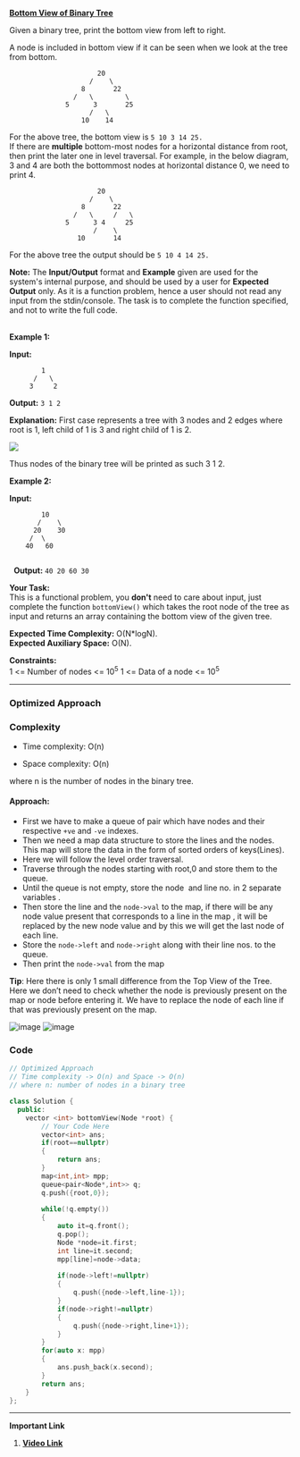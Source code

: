 **[Bottom View of Binary Tree](https://www.geeksforgeeks.org/problems/bottom-view-of-binary-tree/1)**

Given a binary tree, print the bottom view from left to right.  

A node is included in bottom view if it can be seen when we look at the tree from bottom.

```
                      20  
                    /    \  
                  8       22  
                /   \        \  
              5      3       25  
                    /   \        
                  10    14
```

For the above tree, the bottom view is `5 10 3 14 25.`  
If there are **multiple** bottom-most nodes for a horizontal distance from root, then print the later one in level traversal. For example, in the below diagram, 3 and 4 are both the bottommost nodes at horizontal distance 0, we need to print 4.

```
                      20  
                    /    \  
                  8       22  
                /   \     /   \  
              5      3 4     25  
                     /    \        
                 10       14
```

For the above tree the output should be `5 10 4 14 25.`  
  
**Note:** The **Input/Output** format and **Example** given are used for the system's internal purpose, and should be used by a user for **Expected Output** only. As it is a function problem, hence a user should not read any input from the stdin/console. The task is to complete the function specified, and not to write the full code.  
 

**Example 1:**

**Input:**      
```
		1
	  /   \
     3     2
```

**Output:** `3 1 2`

**Explanation:**
First case represents a tree with 3 nodes and 2 edges where root is 1, left child of 1 is 3 and right child of 1 is 2.

![](https://contribute.geeksforgeeks.org/wp-content/uploads/BT-1.jpg)

Thus nodes of the binary tree will be printed as such 3 1 2.


**Example 2:**

**Input:**
```
		10
       /    \
      20    30
     /  \
    40   60
    
```
 
**Output:** `40 20 60 30`


**Your Task:**  
This is a functional problem, you **don't** need to care about input, just complete the function `bottomView()` which takes the root node of the tree as input and returns an array containing the bottom view of the given tree.

**Expected Time Complexity:** O(N*logN).  
**Expected Auxiliary Space:** O(N).

**Constraints:**  
1 <= Number of nodes <= 10<sup>5</sup> 
1 <= Data of a node <= 10<sup>5</sup> 


***

### Optimized Approach

### Complexity

- Time complexity: O(n)
    
- Space complexity: O(n)
    
where n is the number of nodes in the binary tree.


#### Approach: 

- First we have to make a queue of pair which have nodes and their respective `+ve` and `-ve` indexes.
- Then we need a map data structure to store the lines and the nodes. This map will store the data in the form of sorted orders of keys(Lines).
- Here we will follow the level order traversal.
- Traverse through the nodes starting with root,0 and store them to the queue.
- Until the queue is not empty, store the node  and line no. in 2 separate variables .
- Then store the line and the `node->val` to the map, if there will be any node value present that corresponds to a line in the map , it will be replaced by the new node value and by this we will get the last node of each line.
- Store the `node->left` and `node->right` along with their line nos. to the queue.
- Then print the `node->val` from the map

**Tip**: Here there is only 1 small difference from the Top View of the Tree. Here we don’t need to check whether the node is previously present on the map or node before entering it. We have to replace the node of each line if that was previously present on the map.

![image](../Screenshots/Bottom_view_of_a_binary_Tree_1.jpg)
![image](../Screenshots/Bottom_view_of_a_binary_Tree_2.jpg)

### Code

```cpp
// Optimized Approach
// Time complexity -> O(n) and Space -> O(n)
// where n: number of nodes in a binary tree

class Solution {
  public:
    vector <int> bottomView(Node *root) {
        // Your Code Here
        vector<int> ans;
        if(root==nullptr)
        {
            return ans;
        }
        map<int,int> mpp;
        queue<pair<Node*,int>> q;
        q.push({root,0});
        
        while(!q.empty())
        {
            auto it=q.front();
            q.pop();
            Node *node=it.first;
            int line=it.second;
            mpp[line]=node->data;
            
            if(node->left!=nullptr)
            {
                q.push({node->left,line-1});
            }
            if(node->right!=nullptr)
            {
                q.push({node->right,line+1});
            }
        }
        for(auto x: mpp)
        {
            ans.push_back(x.second);
        }
        return ans;
    }
};
```


****

**Important Link**
1.  **[Video Link](https://youtu.be/0FtVY6I4pB8)**